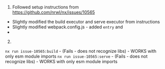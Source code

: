 1. Followed setup instructions from https://github.com/nrwl/nx/issues/10565
 - Slightly modified the  build executor and serve executor from instructions
 - Slightly modified webpack.config.js - added `entry` and  
 - 
2. 



`nx run issue-10565:build` - (Fails - does not recognize libs) - WORKS with only esm module imports
`nx run issue-10565:serve` - (Fails - does not recognize libs) - WORKS with only esm module imports
